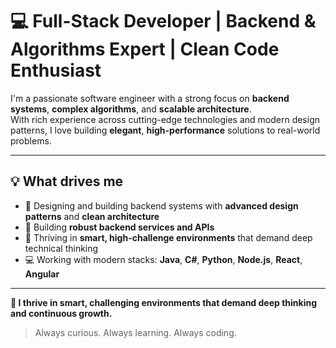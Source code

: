 # 💻 Full-Stack Developer | Backend & Algorithms Expert | Clean Code Enthusiast

I'm a passionate software engineer with a strong focus on **backend systems**, **complex algorithms**, and **scalable architecture**.  
With rich experience across cutting-edge technologies and modern design patterns, I love building **elegant**, **high-performance** solutions to real-world problems.

---

## 💡 What drives me

- 🧠 Designing and building backend systems with **advanced design patterns** and **clean architecture**
- 🔧 Building **robust backend services and APIs**
- 🚀 Thriving in **smart, high-challenge environments** that demand deep technical thinking
- 💻 Working with modern stacks: **Java**, **C#**, **Python**, **Node.js**, **React**, **Angular**

---

**🌟 I thrive in smart, challenging environments that demand deep thinking and continuous growth.**



> Always curious. Always learning. Always coding.

